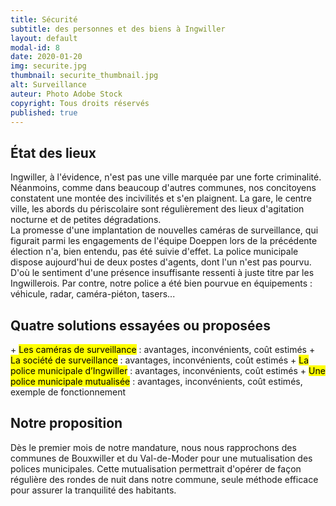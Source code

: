 ```yaml
---
title: Sécurité
subtitle: des personnes et des biens à Ingwiller
layout: default
modal-id: 8
date: 2020-01-20
img: securite.jpg
thumbnail: securite_thumbnail.jpg
alt: Surveillance
auteur: Photo Adobe Stock
copyright: Tous droits réservés
published: true
---
```


## État des lieux ##
Ingwiller, à l'évidence, n'est pas une ville marquée par une forte criminalité. Néanmoins, comme dans beaucoup d'autres communes, nos concitoyens constatent une montée des incivilités et s'en plaignent. La gare, le centre ville, les abords du périscolaire sont régulièrement des lieux d'agitation nocturne et de petites dégradations.  
La promesse d'une implantation de nouvelles caméras de surveillance, qui figurait parmi les engagements de l'équipe Doeppen lors de la précédente élection n'a, bien entendu, pas été suivie d'effet. 
La police municipale dispose aujourd'hui de deux postes d'agents, dont l'un n'est pas pourvu. D'où le sentiment d'une présence insuffisante ressenti à juste titre par les Ingwillerois. Par contre, notre police a été bien pourvue en équipements : véhicule, radar, caméra-piéton, tasers... 

<h2> Quatre solutions essayées ou proposées </h2>
+ <mark>Les caméras de surveillance</mark> : avantages, inconvénients, coût estimés  
+ <mark>La société de surveillance</mark> : avantages, inconvénients, coût estimés  
+ <mark>La police municipale d’Ingwiller</mark> : avantages, inconvénients, coût estimés  
+ <mark>Une police municipale mutualisée</mark> : avantages, inconvénients, coût estimés, exemple de fonctionnement  

## Notre proposition ##  
Dès le premier mois de notre mandature, nous nous rapprochons des communes de Bouxwiller et du Val-de-Moder pour une mutualisation des polices municipales. Cette mutualisation permettrait d'opérer de façon régulière des rondes de nuit dans notre commune, seule méthode efficace pour assurer la tranquilité des habitants.  